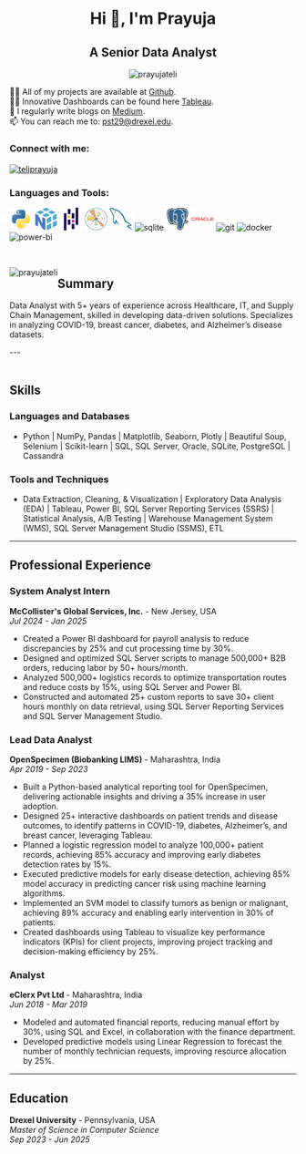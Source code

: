 <h1 align="center">Hi 👋, I'm Prayuja</h1>
<h2 align="center"> A Senior Data Analyst</h2>
<p align="center"> <img src="https://komarev.com/ghpvc/?username=prayujateli&label=Profile%20views&color=0e75b6&style=flat" alt="prayujateli" /> </p>

👨‍💻 All of my projects are available at [Github](https://github.com/PrayujaTeli?tab=repositories).<br>
👨‍💻 Innovative Dashboards can be found here [Tableau](https://public.tableau.com/app/profile/prayuja.teli/vizzes).<br>
📝 I regularly write blogs on [Medium](https://medium.com/@teliprayuja). <br>
📫 You can reach me to: [pst29@drexel.edu](pst29@drexel.edu).<br>

<h3 align="left">Connect with me:</h3>
<p align="left">

   <a href="https://linkedin.com/in/teliprayuja" target="_blank"><img align="center" src="https://raw.githubusercontent.com/rahuldkjain/github-profile-readme-generator/master/src/images/icons/Social/linked-in-alt.svg" alt="teliprayuja" height="30" width="40" /></a>
</p>
<h3 align="left">Languages and Tools:</h3>
<p align="left"> 
<!-- Programming & Libraries -->
<img src="https://raw.githubusercontent.com/devicons/devicon/master/icons/python/python-original.svg" alt="python" width="40" height="40"/>
<img src="https://raw.githubusercontent.com/devicons/devicon/master/icons/numpy/numpy-original.svg" alt="numpy" width="40" height="40"/>
<img src="https://raw.githubusercontent.com/devicons/devicon/master/icons/pandas/pandas-original.svg" alt="pandas" width="40" height="40"/>
<img src="https://raw.githubusercontent.com/devicons/devicon/master/icons/matplotlib/matplotlib-original.svg" alt="matplotlib" width="40" height="40"/>
<!-- Databases -->
<img src="https://raw.githubusercontent.com/devicons/devicon/master/icons/mysql/mysql-original.svg" alt="mysql" width="40" height="40"/>
<img src="https://www.vectorlogo.zone/logos/sqlite/sqlite-icon.svg" alt="sqlite" width="40" height="40"/>
<img src="https://raw.githubusercontent.com/devicons/devicon/master/icons/postgresql/postgresql-original.svg" alt="postgresql" width="40" height="40"/>
<img src="https://raw.githubusercontent.com/devicons/devicon/master/icons/oracle/oracle-original.svg" alt="oracle" width="40" height="40"/>
<!-- Tools & Platforms -->
<img src="https://www.vectorlogo.zone/logos/git-scm/git-scm-icon.svg" alt="git" width="40" height="40"/>
<img src="https://www.vectorlogo.zone/logos/docker/docker-icon.svg" alt="docker" width="40" height="40"/>
<img src="https://www.vectorlogo.zone/logos/microsoft_powerbi/microsoft_powerbi-icon.svg" alt="power-bi" width="40" height="40"/>
<!-- Techniques & Methods (No logos available) -->
</p>
<br>
<p><img align="left" src="https://github-readme-stats.vercel.app/api/top-langs?username=prayujateli&show_icons=true&locale=en&layout=compact" alt="prayujateli" /></p>


## Summary
Data Analyst with 5+ years of experience across Healthcare, IT, and Supply Chain Management, skilled in developing data-driven solutions. Specializes in analyzing COVID-19, breast cancer, diabetes, and Alzheimer’s disease datasets.

---<br><br>

## Skills
### Languages and Databases
- Python | NumPy, Pandas | Matplotlib, Seaborn, Plotly | Beautiful Soup, Selenium | Scikit-learn | SQL, SQL Server, Oracle, SQLite, PostgreSQL | Cassandra

### Tools and Techniques
- Data Extraction, Cleaning, & Visualization | Exploratory Data Analysis (EDA) | Tableau, Power BI, SQL Server Reporting Services (SSRS) | Statistical Analysis, A/B Testing | Warehouse Management System (WMS), SQL Server Management Studio (SSMS), ETL

---

## Professional Experience

### System Analyst Intern  
**McCollister's Global Services, Inc.** - New Jersey, USA  
*Jul 2024 - Jan 2025*
- Created a Power BI dashboard for payroll analysis to reduce discrepancies by 25% and cut processing time by 30%.
- Designed and optimized SQL Server scripts to manage 500,000+ B2B orders, reducing labor by 50+ hours/month.
- Analyzed 500,000+ logistics records to optimize transportation routes and reduce costs by 15%, using SQL Server and Power BI.
- Constructed and automated 25+ custom reports to save 30+ client hours monthly on data retrieval, using SQL Server Reporting Services and SQL Server Management Studio.

### Lead Data Analyst  
**OpenSpecimen (Biobanking LIMS)** - Maharashtra, India  
*Apr 2019 - Sep 2023*
- Built a Python-based analytical reporting tool for OpenSpecimen, delivering actionable insights and driving a 35% increase in user adoption.
- Designed 25+ interactive dashboards on patient trends and disease outcomes, to identify patterns in COVID-19, diabetes, Alzheimer’s, and breast cancer, leveraging Tableau.
- Planned a logistic regression model to analyze 100,000+ patient records, achieving 85% accuracy and improving early diabetes detection rates by 15%.
- Executed predictive models for early disease detection, achieving 85% model accuracy in predicting cancer risk using machine learning algorithms.
- Implemented an SVM model to classify tumors as benign or malignant, achieving 89% accuracy and enabling early intervention in 30% of patients.
- Created dashboards using Tableau to visualize key performance indicators (KPIs) for client projects, improving project tracking and decision-making efficiency by 25%.

### Analyst  
**eClerx Pvt Ltd** - Maharashtra, India  
*Jun 2018 - Mar 2019*
- Modeled and automated financial reports, reducing manual effort by 30%, using SQL and Excel, in collaboration with the finance department.
- Developed predictive models using Linear Regression to forecast the number of monthly technician requests, improving resource allocation by 25%.

---

## Education
**Drexel University** - Pennsylvania, USA  
*Master of Science in Computer Science*  
*Sep 2023 - Jun 2025*
